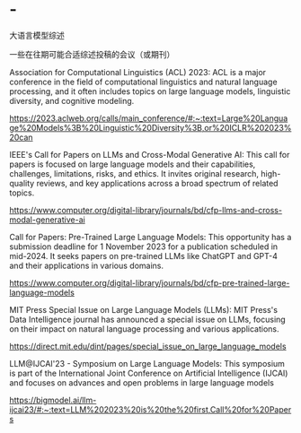 # -
大语言模型综述

一些在往期可能合适综述投稿的会议（或期刊）

Association for Computational Linguistics (ACL) 2023: ACL is a major conference in the field of computational linguistics and natural language processing, and it often includes topics on large language models, linguistic diversity, and cognitive modeling​​.

https://2023.aclweb.org/calls/main_conference/#:~:text=Large%20Language%20Models%3B%20Linguistic%20Diversity%3B,or%20ICLR%202023%20can

IEEE's Call for Papers on LLMs and Cross-Modal Generative AI: This call for papers is focused on large language models and their capabilities, challenges, limitations, risks, and ethics. It invites original research, high-quality reviews, and key applications across a broad spectrum of related topics​​.

https://www.computer.org/digital-library/journals/bd/cfp-llms-and-cross-modal-generative-ai

Call for Papers: Pre-Trained Large Language Models: This opportunity has a submission deadline for 1 November 2023 for a publication scheduled in mid-2024. It seeks papers on pre-trained LLMs like ChatGPT and GPT-4 and their applications in various domains​​.

https://www.computer.org/digital-library/journals/bd/cfp-pre-trained-large-language-models

MIT Press Special Issue on Large Language Models (LLMs): MIT Press's Data Intelligence journal has announced a special issue on LLMs, focusing on their impact on natural language processing and various applications​.

https://direct.mit.edu/dint/pages/special_issue_on_large_language_models

LLM@IJCAI'23 - Symposium on Large Language Models: This symposium is part of the International Joint Conference on Artificial Intelligence (IJCAI) and focuses on advances and open problems in large language models​

https://bigmodel.ai/llm-ijcai23/#:~:text=LLM%202023%20is%20the%20first,Call%20for%20Papers
